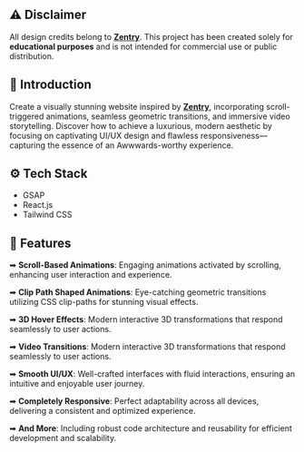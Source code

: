 ## ⚠️ Disclaimer

All design credits belong to **[Zentry](https://zentry.com/)**. This project has been created solely for **educational purposes** and is not intended for commercial use or public distribution.

## <a name="introduction">🤖 Introduction</a>

Create a visually stunning website inspired by **[Zentry](https://zentry.com/)**, incorporating scroll-triggered animations, seamless geometric transitions, and immersive video storytelling. Discover how to achieve a luxurious, modern aesthetic by focusing on captivating UI/UX design and flawless responsiveness—capturing the essence of an Awwwards-worthy experience.

## <a name="tech-stack">⚙️ Tech Stack</a>

- GSAP
- React.js
- Tailwind CSS

## <a name="features">🔋 Features</a>

➡ **Scroll-Based Animations**: Engaging animations activated by scrolling, enhancing user interaction and experience.

➡ **Clip Path Shaped Animations**: Eye-catching geometric transitions utilizing CSS clip-paths for stunning visual effects.

➡ **3D Hover Effects**: Modern interactive 3D transformations that respond seamlessly to user actions.

➡ **Video Transitions**: Modern interactive 3D transformations that respond seamlessly to user actions.

➡ **Smooth UI/UX**: Well-crafted interfaces with fluid interactions, ensuring an intuitive and enjoyable user journey.

➡ **Completely Responsive**: Perfect adaptability across all devices, delivering a consistent and optimized experience.

➡ **And More**: Including robust code architecture and reusability for efficient development and scalability.